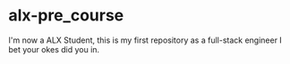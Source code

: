 # alx-pre_course
I'm now a ALX Student, this is my first repository as a full-stack engineer
I bet your okes did you in.
